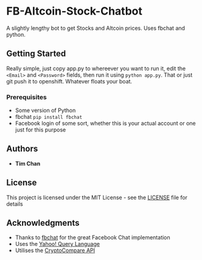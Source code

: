 # FB-Altcoin-Stock-Chatbot
A slightly lengthy bot to get Stocks and Altcoin prices. Uses fbchat and python.

## Getting Started
Really simple, just copy app.py to whereever you want to run it, edit the `<Email>` and `<Password>` fields, then run it using `python app.py`. That or just git push it to openshift. Whatever floats your boat.

### Prerequisites

* Some version of Python
* fbchat `pip install fbchat`
* Facebook login of some sort, whether this is your actual account or one just for this purpose

## Authors

* **Tim Chan** 


## License

This project is licensed under the MIT License - see the [LICENSE](LICENSE) file for details

## Acknowledgments

* Thanks to [fbchat](https://github.com/carpedm20/fbchat) for the great Facebook Chat implementation
* Uses the [Yahoo! Query Language](https://developer.yahoo.com/yql/)
* Utilises the [CryptoCompare API](https://www.cryptocompare.com/api/)
